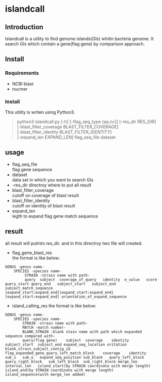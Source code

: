 # islandcall

## Introduction
Islandcall is a utility to find genome islands(GIs) whitin bacteria genome. It search GIs which contain a gene(flag gene) by comparison approach.
## Install
### Requirements
* NCBI blast
* nucmer  

### Install  
This utility is writen using Python3.  
>  python3 islandcall.py [-h] [-flag_seq_type {aa,nc}] [-res_dir RES_DIR]  
>                 [-blast_filter_coverage BLAST_FILTER_COVERAGE]  
>                 [-blast_filter_identity BLAST_FILTER_IDENTITY]  
>                 [-expand_len EXPAND_LEN] flag_seq_file dataset  

## usage
* flag_seq_file  
flag gene sequence
* dataset  
data set in which you want to search GIs
* -res_dir
directroy where to put all result
* blast_filter_coverage  
cutoff on coverage of blast result  
* blast_filter_identity  
cutoff on identity of blast result
* expand_len  
legth to expand flag gene match sequence

## result
all result will putinto res_dir. and in this directroy two file will created.  
* flag_gene_blast_res  
the format is like below:  

```
GENUS -genus name-  
    SPECIES -species name-  
         STRAIN -strain name with path-  
         query  subject  coverage_of_query   identity  e_value   score   query_start query_end   subject_start   subject_end subject_match_sequence  [expand_start:expand_end]|expand_start:expand_end|[expand_start:expand_end] orientation_of_expand_sequence         
```  

* island_calling_res
the format is like below:  

```
GENUS -genus name-  
    SPECIES -species name-
        STRAIN -strain name with path-
        MATCH -match number-
        BLANK_STRAIN -blank stain name with path which expanded sequence compared with-
        query(flag gene)    subject  coverage    identity    subject_start  subject_end expand_seq_location oritation    blank_strain_subject_contig_id    flag_expanded_gene_query_left_match_block    coverage    identity    sub_s   sub_e   expand_seq_position sub_blank   query_left_block    query_right_block   sub_left_block  sub_right_block merge_len   interval_len   island_start(by STRAIN coordinate with merge length)    island_end(by STRAIN coordinate with merge length)  island_sequence(with merge_len added)
```
